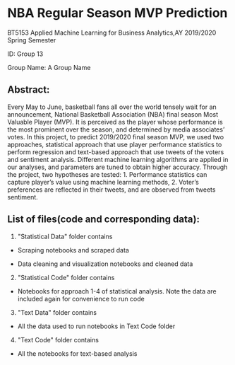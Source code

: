 # NBA Regular Season MVP Prediction

BT5153 Applied Machine Learning for Business Analytics,AY 2019/2020 Spring Semester

ID: Group 13

Group Name: A Group Name

## Abstract: 
Every May to June, basketball fans all over the world tensely wait for an announcement, National Basketball Association (NBA) final season Most Valuable Player (MVP). It is perceived as the player whose performance is the most prominent over the season, and determined by media associates’ votes. In this project, to predict 2019/2020 final season MVP, we used two approaches, statistical approach that use player performance statistics to perform regression and text-based approach that use tweets of the voters and sentiment analysis. Different machine learning algorithms are applied in our analyses, and parameters are tuned to obtain higher accuracy. Through the project, two hypotheses are tested: 1. Performance statistics can capture player’s value using machine learning methods, 2. Voter’s preferences are reflected in their tweets, and are observed from tweets sentiment.

## List of files(code and corresponding data):

1. "Statistical Data" folder contains

* Scraping notebooks and scraped data

* Data cleaning and visualization notebooks and cleaned data

2. "Statistical Code" folder contains

* Notebooks for approach 1-4 of statistical analysis. Note the data are included again for convenience to run code

3. "Text Data" folder contains 

* All the data used to run notebooks in Text Code folder

4. "Text Code" folder contains 

* All the notebooks for text-based analysis


